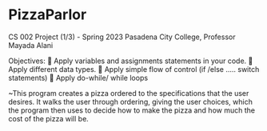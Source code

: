 # PizzaParlor
CS 002 Project (1/3) - Spring 2023
Pasadena City College, Professor Mayada Alani


Objectives:
 Apply variables and assignments statements in your code.
 Apply different data types.
 Apply simple flow of control (if /else ..... switch statements)
 Apply do-while/ while loops

~This program creates a pizza ordered to the
specifications that the user desires. It walks the user through ordering, giving the user choices, which
the program then uses to decide how to make the pizza and how much the cost of the pizza will be.

